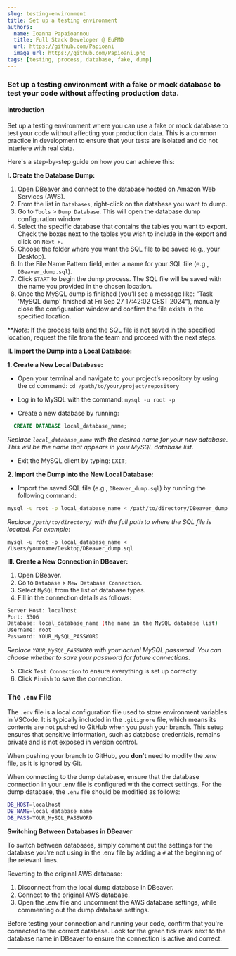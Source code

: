 ```yaml
---
slug: testing-environment
title: Set up a testing environment
authors:
  name: Ioanna Papaioannou
  title: Full Stack Developer @ EuFMD
  url: https://github.com/Papioani
  image_url: https://github.com/Papioani.png
tags: [testing, process, database, fake, dump]
---
```


### Set up a testing environment with a fake or mock database to test your code without affecting production data.

#### Introduction

Set up a testing environment where you can use a fake or mock database to test your code without affecting your production data. This is a common practice in development to ensure that your tests are isolated and do not interfere with real data.

Here's a step-by-step guide on how you can achieve this:

**I. Create the Database Dump:**

1.  Open DBeaver and connect to the database hosted on Amazon Web Services (AWS).
2.  From the list in `Databases`, right-click on the database you want to dump.
3.  Go to `Tools` > `Dump Database`. This will open the database dump configuration window.
4.  Select the specific database that contains the tables you want to export. Check the boxes next to the tables you wish to include in the export and click on `Next >`.
5.  Choose the folder where you want the SQL file to be saved (e.g., your Desktop).
6.  In the File Name Pattern field, enter a name for your SQL file (e.g., `DBeaver_dump.sql`).
7.  Click `START` to begin the dump process. The SQL file will be saved with the name you provided in the chosen location.
8.  Once the MySQL dump is finished (you’ll see a message like: "Task 'MySQL dump' finished at Fri Sep 27 17:42:02 CEST 2024"), manually close the configuration window and confirm the file exists in the specified location.

\*\*_Note_:
If the process fails and the SQL file is not saved in the specified location, request the file from the team and proceed with the next steps.

**II. Import the Dump into a Local Database:**

**1. Create a New Local Database:**

- Open your terminal and navigate to your project’s repository by using the `cd` command:
  `cd /path/to/your/project/repository`

- Log in to MySQL with the command: `mysql -u root -p`
- Create a new database by running:

```sql
  CREATE DATABASE local_database_name;
```

_Replace `local_database_name` with the desired name for your new database. This will be the name that appears in your MySQL database list_.

- Exit the MySQL client by typing: `EXIT;`

**2. Import the Dump into the New Local Database:**

- Import the saved SQL file (e.g., `DBeaver_dump.sql`) by running the following command:

```bash
mysql -u root -p local_database_name < /path/to/directory/DBeaver_dump.sql
```

_Replace `/path/to/directory/` with the full path to where the SQL file is located. For example_:

```
mysql -u root -p local_database_name < /Users/yourname/Desktop/DBeaver_dump.sql
```

**III. Create a New Connection in DBeaver:**

1.  Open DBeaver.
2.  Go to `Database` > `New Database Connection`.
3.  Select `MySQL` from the list of database types.
4.  Fill in the connection details as follows:

```bash
Server Host: localhost
Port: 3306
Database: local_database_name (the name in the MySQL database list)
Username: root
Password: YOUR_MySQL_PASSWORD
```

_Replace `YOUR_MySQL_PASSWORD` with your actual MySQL password. You can choose whether to save your password for future connections_.

5. Click `Test Connection` to ensure everything is set up correctly.
6. Click `Finish` to save the connection.

### **The `.env` File**

The `.env` file is a local configuration file used to store environment variables in VSCode. It is typically included in the `.gitignore` file, which means its contents are not pushed to GitHub when you push your branch. This setup ensures that sensitive information, such as database credentials, remains private and is not exposed in version control.

When pushing your branch to GitHub, you **don’t** need to modify the .env file, as it is ignored by Git.

When connecting to the dump database, ensure that the database connection in your .env file is configured with the correct settings. For the dump database, the `.env` file should be modified as follows:

```bash
DB_HOST=localhost
DB_NAME=local_database_name
DB_PASS=YOUR_MySQL_PASSWORD
```

**Switching Between Databases in DBeaver**

To switch between databases, simply comment out the settings for the database you're not using in the .env file by adding a `#` at the beginning of the relevant lines.

Reverting to the original AWS database:

1. Disconnect from the local dump database in DBeaver.
2. Connect to the original AWS database.
3. Open the .env file and uncomment the AWS database settings, while commenting out the dump database settings.

Before testing your connection and running your code, confirm that you're connected to the correct database. Look for the green tick mark next to the database name in DBeaver to ensure the connection is active and correct.

---

```

```

